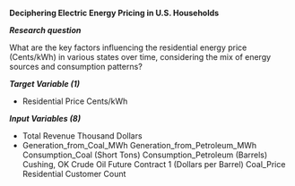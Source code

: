 **Deciphering Electric Energy Pricing in U.S. Households**

***Research question***

What are the key factors influencing the residential energy price (Cents/kWh) in various states over time, considering the mix of energy sources and consumption patterns?

***Target Variable (1)***

- Residential Price Cents/kWh

***Input Variables (8)***

- Total Revenue Thousand Dollars
- Generation_from_Coal_MWh
Generation_from_Petroleum_MWh
Consumption_Coal (Short Tons)
Consumption_Petroleum (Barrels)
Cushing, OK Crude Oil Future Contract 1 (Dollars per Barrel)
Coal_Price
Residential Customer Count
